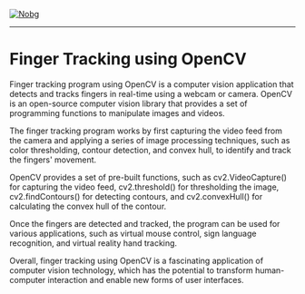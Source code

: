 
<a href="https://media2.giphy.com/media/glJdAXojfP3wPEg84a/200w.webp?cid=ecf05e47qfvs1p2q0zux12vh1z8ycoy3d1ohjvovcs5ne2pc&rid=200w.webp&ct=g"><img src="https://media2.giphy.com/media/glJdAXojfP3wPEg84a/200w.webp?cid=ecf05e47qfvs1p2q0zux12vh1z8ycoy3d1ohjvovcs5ne2pc&rid=200w.webp&ct=g" alt="Nobg" border="0"></a>

----------------------------------------------------------------------------------------------------

# Finger Tracking using OpenCV


Finger tracking program using OpenCV is a computer vision application that detects and tracks fingers in real-time using a webcam or camera. OpenCV is an open-source computer vision library that provides a set of programming functions to manipulate images and videos.

The finger tracking program works by first capturing the video feed from the camera and applying a series of image processing techniques, such as color thresholding, contour detection, and convex hull, to identify and track the fingers' movement.

OpenCV provides a set of pre-built functions, such as cv2.VideoCapture() for capturing the video feed, cv2.threshold() for thresholding the image, cv2.findContours() for detecting contours, and cv2.convexHull() for calculating the convex hull of the contour.

Once the fingers are detected and tracked, the program can be used for various applications, such as virtual mouse control, sign language recognition, and virtual reality hand tracking.

Overall, finger tracking using OpenCV is a fascinating application of computer vision technology, which has the potential to transform human-computer interaction and enable new forms of user interfaces.
